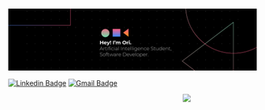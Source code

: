 ![Header image](https://raw.githubusercontent.com/Oriana10/Oriana10/main/img/Banner.png)

[![Linkedin Badge](https://img.shields.io/badge/-OrianaPellegrini-blue?style=flat-square&logo=Linkedin&logoColor=white&link=https://www.linkedin.com/in/oriana-pellegrini/)](https://www.linkedin.com/in/oriana-pellegrini/)
[![Gmail Badge](https://img.shields.io/badge/-orilupellegrini@gmail.com-d14836?style=flat-square&logo=Gmail&logoColor=white&link=mailto:orilupellegrini@gmail.com)](mailto:orilupellegrini@gmail.com)

<img align='right' src='https://media.giphy.com/media/bcKmIWkUMCjVm/giphy.gif' width='150"'>
